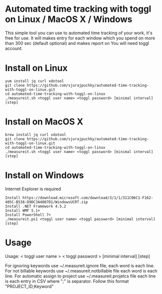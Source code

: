 # Automated time tracking with toggl on Linux / MacOS X / Windows

This simple tool you can use to automated time tracking of your work, it's free for use.
It will makes entry for each window which you spend on more than 300 sec (default optional) and makes report on
You will need toggl account.

# Install on Linux
```
yum install jq curl xdotool
git clone https://github.com/sjurajpuchky/automated-time-tracking-with-toggl-on-linux.git
cd automated-time-tracking-with-toggl-on-linux
./measureit.sh <toggl user name> <toggl password> [minimal interval] [step]
```

# Install on MacOS X
```
brew install jq curl xdotool
git clone https://github.com/sjurajpuchky/automated-time-tracking-with-toggl-on-linux.git
cd automated-time-tracking-with-toggl-on-linux
./measureit.sh <toggl user name> <toggl password> [minimal interval] [step]
```

# Install on Windows
Internet Explorer is required
```
Install https://download.microsoft.com/download/3/1/1/311C06C1-F162-405C-B538-D9DC3A4007D1/WindowsUCRT.zip
Install .NET Framework 4.5.2
Install WMF 5.1+
Install PowerShell 7+
./measureit.ps1 <toggl user name> <toggl password> [minimal interval] [step]
```

# Usage
Usage: < toggl user name > < toggl password > [minimal interval] [step]

For ignoring keywords use ~/.measureit.ignore file, each word is each line.
For not billable keywords use ~/.measureit.notbillable file each word is each line.
For automatic assign to project use ~/.measureit.projetcs file each line is each entry in CSV where ";" is separator.
Follow this format "PROJECT_ID;Keyword"
